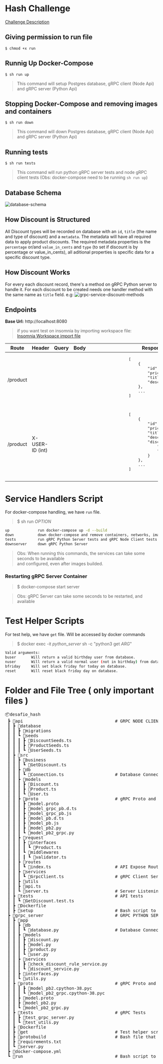 # Hash Challenge
[Challenge Description](https://github.com/hashlab/hiring/blob/master/challenges/pt-br/back-challenge.md)

## Giving permission to run file
    $ chmod +x run

## Runnig Up Docker-Compose
    $ sh run up
> This command will setup Postgres database, gRPC client (Node Api) and gRPC server (Python Api)

## Stopping Docker-Compose and removing images and containers
    $ sh run down
> This command will down Postgres database, gRPC client (Node Api) and gRPC server (Python Api)


## Running tests
    $ sh run tests

> This command will run python gRPC server tests and node gRPC client tests (Obs: docker-compose need to be running `sh run up`)

## Database Schema
![database-schema](database-schema.png)

## How Discount is Structured
All Discount types will be recorded on database with an `id`, `title` (the name and type of discount) and a `metadata`.
The metadata will have all required data to apply product discounts. The required metadata properties is
the `percentage` or/and `value_in_cents` and `type` (to set if discount is by percentage or value_in_cents), all aditional properties is specific data for a specific discount type.

## How Discount Works
For every each discount record, there's a method on gRPC Python server to handle it. For each
discount to be created needs one handler method with the same name as `title` field. e.g:
![grpc-service-discount-methods](grpc-service-discount-methods.png)

## Endpoints
<b>Base Url:</b> http://localhost:8080

> if you want test on insomnia by importing workspace file: \
[Insomnia Workspace import file](Insomnia-workspace.yaml)
<table>
    <thead>
        <tr>
            <th> Route </th>
            <th> Header </th>
            <th> Query </th>
            <th> Body </th>
            <th> Response </th>
        </tr>
    </thead>
    <tbody>
        <tr>
            <td> /product </td>
            <td>  </td>
            <td> </td>
            <td> </td>
            <td>
                <pre>
                [
                    {
                        "id": 1,
                        "price_in_cents": 7972,
                        "title": "Port - 74 Brights",
                        "description": "description"
                    },
                    ...
                ]
                </pre>
            </td>
        </tr>
        <tr>
            <td> /product </td>
            <td> X-USER-ID (int) </td>
            <td> </td>
            <td> </td>
            <td>
                <pre>
                [
                    {
                        "id": 1,
                        "price_in_cents": 7972,
                        "title": "Port - 74 Brights",
                        "description": "description",
                        "discount": {
                            "percentage": 5,
                            "value_in_cents": 398
                        }
                    },
                    ...
                ]
                </pre>
            </td>
        </tr>
    </tbody>
</table>

# Service Handlers Script
For docker-compose handling, we have `run` file.
>   $ sh run _OPTION_

```bash
up             run docker-compose up -d --build
down           down docker-compose and remove containers, networks, images and volumes
tests          run gRPC Python Server tests and gRPC Node Client tests
downserver     down gRPC Python Server
```
> Obs: When running this commands, the services can take some seconds to be available \
and configured, even after images builded.

### Restarting gRPC Server Container
>    $ docker-compose start server

> Obs: gRPC Server can take some seconds to be restarted, and available

# Test Helper Scripts
For test help, we have `get` file. Will be accessed by docker commands
> $ docker exec -it _python_server_ sh -c "python3 get _ARG_"
```bash
Valid arguments:
buser       Will return a valid birthday user from database.
nuser       Will return a valid normal user (not in birthday) from database.
bfriday     Will set black friday for today on database.
reset       Will reset black friday day on database.
```

# Folder and File Tree ( only important files )
<pre>
📦desafio_hash
 ┣ 📂api                                    # GRPC NODE CLIENT ( Typescript + Node + Typeorm )
 ┃ ┣ 📂database
 ┃ ┃ ┣ 📂migrations
 ┃ ┃ ┗ 📂seeds
 ┃ ┃ ┃ ┣ 📜DiscountSeeds.ts
 ┃ ┃ ┃ ┣ 📜ProductSeeds.ts
 ┃ ┃ ┃ ┗ 📜UserSeeds.ts
 ┃ ┣ 📂src
 ┃ ┃ ┣ 📂business
 ┃ ┃ ┃ ┗ 📜GetDiscount.ts
 ┃ ┃ ┣ 📂db
 ┃ ┃ ┃ ┗ 📜Connection.ts                    # Database Connection
 ┃ ┃ ┣ 📂models
 ┃ ┃ ┃ ┣ 📜Discount.ts
 ┃ ┃ ┃ ┣ 📜Product.ts
 ┃ ┃ ┃ ┗ 📜User.ts
 ┃ ┃ ┣ 📂proto                              # gRPC Proto and Generated Files
 ┃ ┃ ┃ ┣ 📜model.proto
 ┃ ┃ ┃ ┣ 📜model_grpc_pb.d.ts
 ┃ ┃ ┃ ┣ 📜model_grpc_pb.js
 ┃ ┃ ┃ ┣ 📜model_pb.d.ts
 ┃ ┃ ┃ ┣ 📜model_pb.js
 ┃ ┃ ┃ ┣ 📜model_pb2.py
 ┃ ┃ ┃ ┗ 📜model_pb2_grpc.py
 ┃ ┃ ┣ 📂request
 ┃ ┃ ┃ ┣ 📂interfaces
 ┃ ┃ ┃ ┃ ┗ 📜Product.ts
 ┃ ┃ ┃ ┗ 📂middlewares
 ┃ ┃ ┃ ┃ ┗ 📜validator.ts
 ┃ ┃ ┣ 📂routes
 ┃ ┃ ┃ ┗ 📜index.ts                         # API Expose Routes
 ┃ ┃ ┣ 📂services
 ┃ ┃ ┃ ┗ 📜GrpcClient.ts                    # gRPC Client Service
 ┃ ┃ ┣ 📂utils
 ┃ ┃ ┣ 📜api.ts
 ┃ ┃ ┗ 📜server.ts                          # Server Listening Entrypoint
 ┃ ┣ 📂tests                                # API tests
 ┃ ┃ ┗ 📜GetDiscount.test.ts
 ┃ ┣ 📜Dockerfile
 ┃ ┣ 📜setup                                # Bash script to create and populate database
 ┣ 📂grpc_server                            # GRPC PYTHON SERVER ( Python + peewee orm )
 ┃ ┣ 📂app
 ┃ ┃ ┣ 📂db
 ┃ ┃ ┃ ┗ 📜database.py                      # Database Connection
 ┃ ┃ ┣ 📂models
 ┃ ┃ ┃ ┣ 📜discount.py
 ┃ ┃ ┃ ┣ 📜model.py
 ┃ ┃ ┃ ┣ 📜product.py
 ┃ ┃ ┃ ┗ 📜user.py
 ┃ ┃ ┣ 📂services
 ┃ ┃ ┃ ┣ 📜check_discount_rule_service.py
 ┃ ┃ ┃ ┗ 📜discount_service.py
 ┃ ┃ ┣ 📜interfaces.py
 ┃ ┃ ┗ 📜utils.py
 ┃ ┣ 📂proto                                # gRPC Proto and Generated Files
 ┃ ┃ ┃ ┣ 📜model_pb2.cpython-38.pyc
 ┃ ┃ ┃ ┗ 📜model_pb2_grpc.cpython-38.pyc
 ┃ ┃ ┣ 📜model.proto
 ┃ ┃ ┣ 📜model_pb2.py
 ┃ ┃ ┗ 📜model_pb2_grpc.py
 ┃ ┣ 📂tests                                # gRPC Tests
 ┃ ┃ ┣ 📜test_grpc_server.py
 ┃ ┃ ┗ 📜test_utils.py
 ┃ ┣ 📜Dockerfile
 ┃ ┣ 📜get                                  # Test helper script
 ┃ ┣ 📜protobuild                           # Bash file that will generate gRPC proto bundles
 ┃ ┣ 📜requirements.txt
 ┃ ┗ 📜server.py
 ┣ 📜docker-compose.yml
 ┗ 📜run                                    # Bash script to deploy docker-compose
</pre>